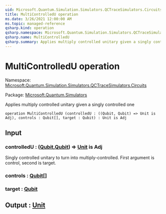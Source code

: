 ```yaml
---
uid: Microsoft.Quantum.Simulation.Simulators.QCTraceSimulators.Circuits.MultiControlledU
title: MultiControlledU operation
ms.date: 3/26/2021 12:00:00 AM
ms.topic: managed-reference
qsharp.kind: operation
qsharp.namespace: Microsoft.Quantum.Simulation.Simulators.QCTraceSimulators.Circuits
qsharp.name: MultiControlledU
qsharp.summary: Applies multiply controlled unitary given a singly controlled one
---
```


# MultiControlledU operation

Namespace: [Microsoft.Quantum.Simulation.Simulators.QCTraceSimulators.Circuits](xref:Microsoft.Quantum.Simulation.Simulators.QCTraceSimulators.Circuits)

Package: [Microsoft.Quantum.Simulators](https://nuget.org/packages/Microsoft.Quantum.Simulators)


Applies multiply controlled unitary given a singly controlled one

```qsharp
operation MultiControlledU (controlledU : ((Qubit, Qubit) => Unit is Adj), controls : Qubit[], target : Qubit) : Unit is Adj
```


## Input

### controlledU : ([Qubit](xref:microsoft.quantum.lang-ref.qubit),[Qubit](xref:microsoft.quantum.lang-ref.qubit)) => [Unit](xref:microsoft.quantum.lang-ref.unit)  is Adj

Singly controlled unitary to turn into multiply-controlled.First argument is control, second is target.


### controls : [Qubit](xref:microsoft.quantum.lang-ref.qubit)[]




### target : [Qubit](xref:microsoft.quantum.lang-ref.qubit)





## Output : [Unit](xref:microsoft.quantum.lang-ref.unit)

